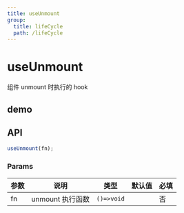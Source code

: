 ```yaml
---
title: useUnmount
group:
  title: lifeCycle
  path: /lifeCycle
---
```


# useUnmount

组件 unmount 时执行的 hook

## demo

<code src="./Demo/index.tsx"></code>

## API

```typescript
useUnmount(fn);
```

### Params

| **参数** | **说明**         | **类型**   | **默认值** | 必填 |
| -------- | ---------------- | ---------- | ---------- | ---- |
| fn       | unmount 执行函数 | `()=>void` |            | 否   |
